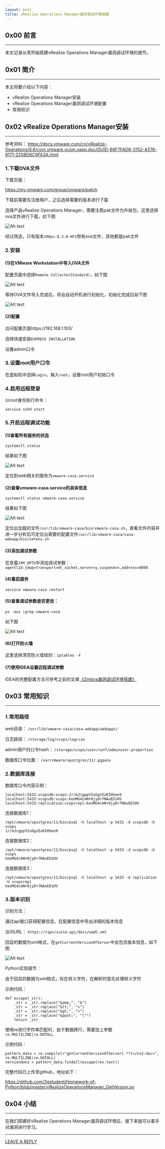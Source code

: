 ```yaml
---
layout: post
title: vRealize Operations Manager漏洞调试环境搭建
---
```



## 0x00 前言
---

本文记录从零开始搭建vRealize Operations Manager漏洞调试环境的细节。

## 0x01 简介
---

本文将要介绍以下内容：

- vRealize Operations Manager安装
- vRealize Operations Manager漏洞调试环境配置
- 常用知识

## 0x02 vRealize Operations Manager安装
---

参考资料：
https://docs.vmware.com/cn/vRealize-Operations/8.6/com.vmware.vcom.vapp.doc/GUID-69F7FAD8-3152-4376-9171-2208D6C9FA3A.html

### 1.下载OVA文件

下载页面：

https://my.vmware.com/group/vmware/patch

下载前需要先注册用户，之后选择需要的版本进行下载

选择产品vRealize Operations Manager，需要注意pak文件为升级包，这里选择ova文件进行下载，如下图

![Alt text](https://raw.githubusercontent.com/3gstudent/BlogPic/master/2022-5-5/2-1.png)

经过筛选，只有版本`vROps-8.3.0-HF2`带有ova文件，其他都是pak文件

### 2.安装

#### (1)在VMware Workstation中导入OVA文件

配置页面中选择`Remote Collecto(Standard)`，如下图

![Alt text](https://raw.githubusercontent.com/3gstudent/BlogPic/master/2022-5-5/2-2.png)

等待OVA文件导入完成后，将会自动开机进行初始化，初始化完成后如下图

![Alt text](https://raw.githubusercontent.com/3gstudent/BlogPic/master/2022-5-5/2-3.png)

#### (2)配置

访问配置页面https://192.168.1.103/

选择快速安装`EXPRESS INSTALLATION`

设置admin口令

### 3.设置root用户口令

在虚拟机中选择`Login`，输入`root`，设置root用户初始口令

### 4.启用远程登录

以root身份执行命令：

`service sshd start`

### 5.开启远程调试功能

#### (1)查看所有服务的状态

`systemctl status`

结果如下图

![Alt text](https://raw.githubusercontent.com/3gstudent/BlogPic/master/2022-5-5/3-1.png)

定位到web相关的服务为`vmware-casa.service`

#### (2)查看vmware-casa.service的具体信息

`systemctl status vmware-casa.service`

结果如下图

![Alt text](https://raw.githubusercontent.com/3gstudent/BlogPic/master/2022-5-5/3-2.png)

定位出加载的文件`/usr/lib/vmware-casa/bin/vmware-casa.sh`，查看文件内容并进一步分析后可定位出需要的配置文件`/usr/lib/vmware-casa/casa-webapp/bin/setenv.sh`

#### (3)添加调试参数

在变量`JVM_OPTS`中添加调试参数：`-agentlib:jdwp=transport=dt_socket,server=y,suspend=n,address=8000`

#### (4)重启服务

`service vmware-casa restart`

#### (5)查看调试参数是否更改：

`ps -aux |grep vmware-casa`

如下图

![Alt text](https://raw.githubusercontent.com/3gstudent/BlogPic/master/2022-5-5/3-3.png)

#### (6)打开防火墙

这里选择清空防火墙规则：`iptables -F`

#### (7)使用IDEA设置远程调试参数

IDEA的完整配置方法可参考之前的文章[《Zimbra漏洞调试环境搭建》](https://3gstudent.github.io/Zimbra%E6%BC%8F%E6%B4%9E%E8%B0%83%E8%AF%95%E7%8E%AF%E5%A2%83%E6%90%AD%E5%BB%BA)

## 0x03 常用知识
---

### 1.常用路径

web目录： `/usr/lib/vmware-casa/casa-webapp/webapps/`

日志路径： `/storage/log/vcops/log/cas`

admin用户的口令hash： `/storage/vcops/user/conf/adminuser.properties`

数据库口令位置： `/var/vmware/vpostgres/11/.pgpass`

### 2.数据库连接

数据库口令内容示例：

```
localhost:5432:vcopsdb:vcops:J//mJcgppVIuGgzEuKIHGee9
localhost:5433:vcopsdb:vcops:keoMG4cmN+0jyD+7NAoED1HV
localhost:5433:replication:vcopsrepl:keoMG4cmN+0jyD+7NAoED1HV
```

连接数据库1：

```
/opt/vmware/vpostgres/11/bin/psql -h localhost -p 5432 -d vcopsdb -U vcops
J//mJcgppVIuGgzEuKIHGee9
```

连接数据库2：

```
/opt/vmware/vpostgres/11/bin/psql -h localhost -p 5433 -d vcopsdb -U vcops
keoMG4cmN+0jyD+7NAoED1HV
```

连接数据库3：

```
/opt/vmware/vpostgres/11/bin/psql -h localhost -p 5433 -d replication -U vcopsrepl
keoMG4cmN+0jyD+7NAoED1HV
```

### 3.版本识别

识别方法：

通过api接口获得配置信息，在配置信息中导出详细的版本信息

访问URL： `https://<ip>/suite-api/docs/wadl.xml`

回显的数据为xml格式，在`getCurrentVersionOfServer`中会包含版本信息，如下图

![Alt text](https://raw.githubusercontent.com/3gstudent/BlogPic/master/2022-5-5/4-1.png)

Python实现细节：

由于回显的数据为xml格式，存在转义字符，在解析时首先处理转义字符

示例代码：

```
def escape(_str):
    _str = _str.replace("&amp;", "&")
    _str = _str.replace("&lt;", "<")
    _str = _str.replace("&gt;", ">")
    _str = _str.replace("&quot;", "\"")
    return _str
```

使用re进行字符串匹配时，由于数据跨行，需要加上参数`re.MULTILINE|re.DOTALL`

示例代码：

```
pattern_data = re.compile(r"getCurrentVersionOfServer(.*?)</ns2:doc>", re.MULTILINE|re.DOTALL)
versiondata = pattern_data.findall(escape(res.text))
```

完整代码已上传至github，地址如下：

https://github.com/3gstudent/Homework-of-Python/blob/master/vRealizeOperationsManager_GetVersion.py

## 0x04 小结
---

在我们搭建好vRealize Operations Manager漏洞调试环境后，接下来就可以着手对漏洞进行学习。

---


[LEAVE A REPLY](https://github.com/3gstudent/feedback/issues/new)






